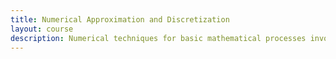 ```yaml
---
title: Numerical Approximation and Discretization
layout: course
description: Numerical techniques for basic mathematical processes involving discretization, and their analysis. Interpolation and approximation, including splines and least squares data fitting; numerical differentiation and integration; introduction to numerical initial value ordinary differential equations.
---
```


